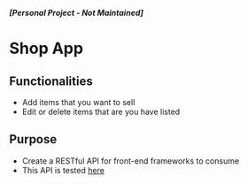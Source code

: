 _**[Personal Project - Not Maintained]**_

# Shop App

## Functionalities
* Add items that you want to sell
* Edit or delete items that are you have listed

## Purpose
* Create a RESTful API for front-end frameworks to consume
* This API is tested [here](https://github.com/guanwill/shop-angular)
